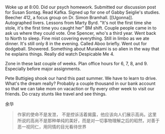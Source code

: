Woke up at 8:00. Did our psych homework. Submitted our discussion post for Susan Sontag. Read Kafka. Signed up for one of Gabby Seiglie's studies. Beecher 412, a focus group on Dr. Simon Bramhall. [[Ugonna]]. Autographed livers. Lessons from Marty Byrd. "It's not the first time she stole, it's the first time you caught her" BM shift. Couple people came in to ask us where they could vote. One Spencer, who's a third year. Went back to North to sleep. Fine mist covering everything. Still in limbo as we ate dinner. It's still only 8 in the evening. Called Aboo briefly. Went out for dodgeball. Showered. Something about Murakami is so alien in the way that he explains things. Really did watch Despicable Me 4.

Zone in these last couple of weeks. Plan office hours for 6, 7, 8, and 9.
Especially before major assignments. 

Pete Buttigieg shook our hand this past summer.
We have to learn to drive. 
What's the dream really? Probably a couple thousand in our bank account so that we can take mom on vacaction or fly every other week to visit our friends. Do crazy stunts like travel and see things. 

余华
>作家的使命不是发泄， 不是控诉活着揭露，他应该向人们展示高尚。这里所说的高尚不是那种单纯的美好，而是对一切事物理解之后的昭然，对善于恶一视同仁，用同情的目光看待世界
